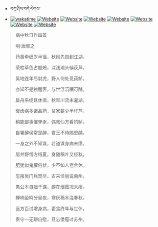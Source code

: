 - བཀྲ་ཤིས་བདེ་ལེགས་ 
- [![wakatime](https://wakatime.com/badge/user/5043ee4a-e361-4607-9d47-d557f2005d05.svg)](https://wakatime.com/@5043ee4a-e361-4607-9d47-d557f2005d05)	[![Website](https://img.shields.io/website?label=&up_color=orange&up_message=Tianchi&url=https%3A%2F%2Fshields.io)](https://tianchi.aliyun.com/home/science/scienceDetail?userId=1095279182618)	[![Website](https://img.shields.io/website?label=&up_color=blue&up_message=Kaggle&url=https%3A%2F%2Fshields.io)](https://www.kaggle.com/ivanxu/)	[![Website](https://img.shields.io/website?label=&up_color=gay&up_message=Yuque&url=https%3A%2F%2Fshields.io)](https://www.yuque.com/ivanaxu)	[![Website](https://img.shields.io/website?label=&up_color=brown&up_message=Leetcode&url=https%3A%2F%2Fshields.io)](https://leetcode.cn/u/ivanaxu)	[![Website](https://img.shields.io/website?label=&up_color=violet&up_message=AIstudio&url=https%3A%2F%2Fshields.io)](https://aistudio.baidu.com/aistudio/personalcenter/thirdview/979775)	[![Website](https://img.shields.io/website?label=&up_color=red&up_message=Gitee&url=https%3A%2F%2Fshields.io)](https://gitee.com/IvanaXu)	[![Website](https://img.shields.io/website?label=&up_color=yellow&up_message=Monkeytype&url=https%3A%2F%2Fshields.io)](https://monkeytype.com/profile/IvanaXu) 

> 病中秋日作四首
>
> 明·唐顺之
>
> 药裹牵缠岁半徂，秋风先自到江湖。
> 
> 荣枯草色占题鴂，深浅潮头候荻芦。
> 
> 吴地连年尽豺虎，野人何处觅莼鲈。
> 
> 亦知不是独醒客，与世浮沉糟可酺。
> 
> 扁舟系缆且休徂，秋旱川流未灌湖。
> 
> 衰齿病多诸品药，贫家薪少半圩芦。
> 
> 稍能鄙事催孳豕，偶戏仙方看钓鲈。
> 
> 自署醉侯常是醉，君王不待赐恩酺。
> 
> 一身之外不知谋，若道谋身病未瘳。
> 
> 居并野僧方结夏，身随稿叶又经秋。
> 
> 肥犹似鬼臞何状，少不如人老合休。
> 
> 忽报吴门兵燹尽，古来佳丽说南州。
> 
> 愚公本自拙于谋，癖在烟霞况未瘳。
> 
> 蝉响蛩鸣分昼夜，寒灰稿木混春秋。
> 
> 医方百试增身病，藿食终年与世休。
> 
> 责守一无聊自慰，且忘倭寇过苏州。
